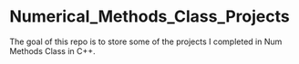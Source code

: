 # Numerical_Methods_Class_Projects


The goal of this repo is to store some of the projects I completed in Num Methods Class in C++.
